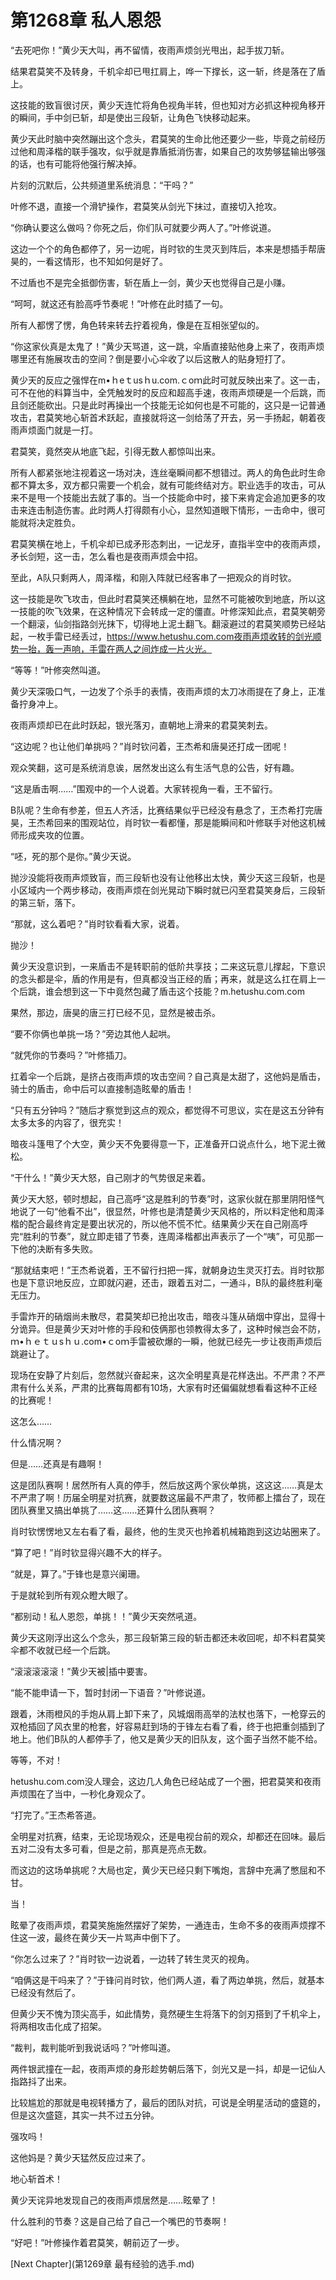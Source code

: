 # 第1268章 私人恩怨

“去死吧你！”黄少天大叫，再不留情，夜雨声烦剑光甩出，起手拔刀斩。

结果君莫笑不及转身，千机伞却已甩扛肩上，哗一下撑长，这一斩，终是落在了盾上。

这技能的致盲很讨厌，黄少天连忙将角色视角半转，但也知对方必抓这种视角移开的瞬间，手中剑已斩，却是使出三段斩，让角色飞快移动起来。

黄少天此时脑中突然蹦出这个念头，君莫笑的生命比他还要少一些，毕竟之前经历过他和周泽楷的联手强攻，似乎就是靠盾抵消伤害，如果自己的攻势够猛输出够强的话，也有可能将他强行解决掉。

片刻的沉默后，公共频道里系统消息：“干吗？”

叶修不退，直接一个滑铲操作，君莫笑从剑光下抹过，直接切入抢攻。

“你确认要这么做吗？你死之后，你们队可就要少两人了。”叶修说道。

这边一个个的角色都停了，另一边呢，肖时钦的生灵灭到阵后，本来是想插手帮唐昊的，一看这情形，也不知如何是好了。

不过盾也不是完全抵御伤害，斩在盾上一剑，黄少天也觉得自己是小赚。

“呵呵，就这还有脸高呼节奏呢！”叶修在此时插了一句。

所有人都愣了愣，角色转来转去拧着视角，像是在互相张望似的。

“你这家伙真是太鬼了！”黄少天骂道，这一跳，伞盾直接贴他身上来了，夜雨声烦哪里还有施展攻击的空间？倒是要小心伞收了以后这散人的贴身短打了。

黄少天的反应之强悍在m•ｈeｔusｈu.com.ｃoｍ此时可就反映出来了。这一击，可不在他的料算当中，全凭触发时的反应和超高手速，夜雨声烦硬是一个后跳，而且剑还能砍出。只是此时再操出一个技能无论如何也是不可能的，这只是一记普通攻击，君莫笑地心斩首术跃起，直接就将这一剑给荡了开去，另一手扬起，朝着夜雨声烦面门就是一打。

君莫笑，竟然突从地底飞起，引得无数人都惊叫出来。

所有人都紧张地注视着这一场对决，连丝毫瞬间都不想错过。两人的角色此时生命都不算太多，双方都只需要一个机会，就有可能终结对方。职业选手的攻击，可从来不是甩一个技能出去就了事的。当一个技能命中时，接下来肯定会追加更多的攻击来连击制造伤害。此时两人打得颇有小心，显然知道眼下情形，一击命中，很可能就将决定胜负。

君莫笑横在地上，千机伞却已成矛形态刺出，一记龙牙，直指半空中的夜雨声烦，矛长剑短，这一击，怎么看也是夜雨声烦会中招。

至此，A队只剩两人，周泽楷，和刚入阵就已经客串了一把观众的肖时钦。

这一技能是吹飞攻击，但此时君莫笑还横躺在地，显然不可能被吹到地底，所以这一技能的吹飞效果，在这种情况下会转成一定的僵直。叶修深知此点，君莫笑朝旁一个翻滚，仙剑指路剑光抹下，切得地上泥土翻飞。翻滚避过的君莫笑顺势已经站起，一枚手雷已经丢过，https://www.hetushu.com.com夜雨声烦收转的剑光顺势一抬，轰一声响，手雷在两人之间炸成一片火光。

“等等！”叶修突然叫道。

黄少天深吸口气，一边发了个杀手的表情，夜雨声烦的太刀冰雨提在了身上，正准备拧身冲上。

夜雨声烦却已在此时跃起，银光落刃，直朝地上滑来的君莫笑刺去。

“这边呢？也让他们单挑吗？”肖时钦问着，王杰希和唐昊还打成一团呢！

观众笑翻，这可是系统消息诶，居然发出这么有生活气息的公告，好有趣。

“这是盾击啊……”围观中的一个人说着。大家转视角一看，王不留行。

B队呢？生命有参差，但五人齐活，比赛结果似乎已经没有悬念了，王杰希打完唐昊，王杰希回来的围观站位，肖时钦一看都懂，那是能瞬间和叶修联手对他这机械师形成夹攻的位置。

“呸，死的那个是你。”黄少天说。

抛沙没能将夜雨声烦致盲，而三段斩也没有让他移出太快，黄少天这三段斩，也是小区域内一个两步移动，夜雨声烦在剑光晃动下瞬时就已闪至君莫笑身后，三段斩的第三斩，落下。

“那就，这么着吧？”肖时钦看看大家，说着。

抛沙！

黄少天没意识到，一来盾击不是转职前的低阶共享技；二来这玩意儿撑起，下意识的念头都是伞，盾的作用是有，但真都没当正经的盾；再来，就是这么扛在肩上一个后跳，谁会想到这一下中竟然包藏了盾击这个技能？m.hetushu.com.com

果然，那边，唐昊的唐三打已经不见，显然是被击杀。

“要不你俩也单挑一场？”旁边其他人起哄。

“就凭你的节奏吗？”叶修插刀。

扛着伞一个后跳，是挤占夜雨声烦的攻击空间？自己真是太甜了，这他妈是盾击，骑士的盾击，命中后可以直接制造眩晕的盾击！

“只有五分钟吗？”随后才察觉到这点的观众，都觉得不可思议，实在是这五分钟有太多太多的内容了，很充实！

暗夜斗篷甩了个大空，黄少天不免要得意一下，正准备开口说点什么，地下泥土微松。

“干什么！”黄少天大怒，自己刚才的气势很足来着。

黄少天大怒，顿时想起，自己高呼“这是胜利的节奏”时，这家伙就在那里阴阳怪气地说了一句“他看不出”，很显然，叶修也是清楚黄少天风格的，所以料定他和周泽楷的配合最终肯定是要出状况的，所以他不慌不忙。结果黄少天在自己刚高呼完“胜利的节奏”，就立即走错了节奏，连周泽楷都出声表示了一个“咦”，可见那一下他的决断有多失败。

“那就结束吧！”王杰希说着，王不留行扫把一挥，就朝身边生灵灭打去。肖时钦那也是下意识地反应，立即就闪避，还击，跟着五对二，一通斗，B队的最终胜利毫无压力。

手雷炸开的硝烟尚未散尽，君莫笑却已抢出攻击，暗夜斗篷从硝烟中穿出，显得十分诡异。但是黄少天对叶修的手段和伎俩那也领教得太多了，这种时候岂会不防，ｍ•ｈｅｔｕsｈｕ.com•ｃoｍ手雷被砍爆的一瞬，他就已经先一步让夜雨声烦后跳避让了。

现场在安静了片刻后，忽然就兴奋起来，这次全明星真是花样迭出。不严肃？不严肃有什么关系，严肃的比赛每周都有10场，大家有时还偏偏就想看看这种不正经的比赛呢！

这怎么……

什么情况啊？

但是……还真是有趣啊！

这是团队赛啊！居然所有人真的停手，然后放这两个家伙单挑，这这这……真是太不严肃了啊！历届全明星对抗赛，就要数这届最不严肃了，牧师都上擂台了，现在团队赛里又搞出单挑了……这……还算什么团队赛啊？

肖时钦愣愣地又左右看了看，最终，他的生灵灭也拎着机械箱跑到这边站圈来了。

“算了吧！”肖时钦显得兴趣不大的样子。

“就是，算了。”于锋也是意兴阑珊。

于是就轮到所有观众瞪大眼了。

“都别动！私人恩怨，单挑！！”黄少天突然吼道。

黄少天这刚浮出这么个念头，那三段斩第三段的斩击都还未收回呢，却不料君莫笑伞都不收就已经一个后跳。

“滚滚滚滚滚！”黄少天被|插中要害。

“能不能申请一下，暂时封闭一下语音？”叶修说道。

跟着，沐雨橙风的手炮从肩上卸下来了，风城烟雨高举的法杖也落下，一枪穿云的双枪插回了风衣里的枪套，好容易赶到场的于锋左右看了看，终于也把重剑插到了地上。他们B队的人都停手了，他又是黄少天的旧队友，这个面子当然不能不给。

等等，不对！

hetushu.com.com没人理会，这边几人角色已经站成了一个圈，把君莫笑和夜雨声烦围在了当中，一秒化身观众了。

“打完了。”王杰希答道。

全明星对抗赛，结束，无论现场观众，还是电视台前的观众，却都还在回味。最后五对二没有太多可看，但是之前，那真是亮点无数。

而这边的这场单挑呢？大局也定，黄少天已经只剩下嘴炮，言辞中充满了憋屈和不甘。

当！

眩晕了夜雨声烦，君莫笑施施然摆好了架势，一通连击，生命不多的夜雨声烦撑不住这一波，最终在黄少天一片骂声中倒下了。

“你怎么过来了？”肖时钦一边说着，一边转了转生灵灭的视角。

“咱俩这是干吗来了？”于锋问肖时钦，他们两人道，看了两边单挑，然后，就基本已经没有然后了。

但黄少天不愧为顶尖高手，如此情势，竟然硬生生将落下的剑刃搭到了千机伞上，将两相攻击化成了招架。

“裁判，裁判能听到我说话吗？”叶修叫道。

两件银武撞在一起，夜雨声烦的身形趁势朝后落下，剑光又是一抖，却是一记仙人指路抖了出来。

比较尴尬的那就是电视转播方了，最后的团队对抗，可说是全明星活动的盛筵的，但是这次盛筵，其实一共不过五分钟。

强攻吗！

这他妈是？黄少天猛然反应过来了。

地心斩首术！

黄少天诧异地发现自己的夜雨声烦居然是……眩晕了！

什么胜利的节奏？这是自己给了自己一个嘴巴的节奏啊！

“好吧！”叶修操作着君莫笑，朝前迈了一步。



[Next Chapter](第1269章 最有经验的选手.md)